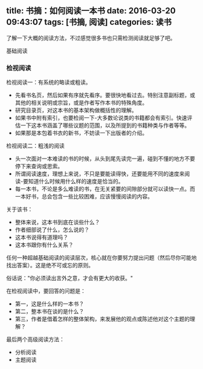 title: 书摘：如何阅读一本书
date: 2016-03-20 09:43:07
tags: [书摘, 阅读]
categories: 读书
---
了解一下大概的阅读方法，不过感觉很多书也只需检测阅读就足够了吧。

基础阅读

### 检视阅读

检视阅读一：有系统的略读或粗读。  

- 先看书名页，然后如果有序就先看序。要很快地看过去。特别注意副标题，或其他的相关说明或宗旨，或是作者写作本书的特殊角度。  
- 研究目录页，对这本书的基本架构做概括性的理解。  
- 如果书中附有索引，也要检阅一下-大多数论说类的书籍都会有索引。快速评估一下这本书涵盖了哪些议题的范围，以及所提到的书籍种类与作者等等。  
- 如果那是本包着书衣的新书，不妨读一下出版者的介绍。  <!--more-->

检视阅读二：粗浅的阅读

- 头一次面对一本难读的书的时候，从头到尾先读完一遍，碰到不懂的地方不要停下来查询或思索。
- 所谓阅读速度，理想上来说，不只是要能读得快，还要能用不同的速度来阅读-要知道什么时候用什么样的速度是恰当的。  
- 每一本书，不论是多么难读的书，在无关紧要的间隙部分就可以读快一点。而一本好书，总会包含一些比较困难，应该慢慢阅读的内容。  

关于该书：  

- 整体来说，这本书到底在谈些什么？  
- 作者细部说了什么，怎么说的？  
- 这本书说得有道理吗？  
- 这本书跟你有什么关系？  

任何一种超越基础阅读的阅读层次，核心就在你要努力提出问题（然后尽你可能地找出答案）。这是绝不可或忘的原则。

俗话说："你必须读出言外之意，才会有更大的收获。"  

在检视阅读中，要回答的问题是：

- 第一，这是什么样的一本书？  
- 第二，整本书在谈的是什么？  
- 第三，作者是借着怎样的整体架构，来发展他的观点或陈述他对这个主题的理解？  

最后两个高级阅读方法：

- 分析阅读  
- 主题阅读  

